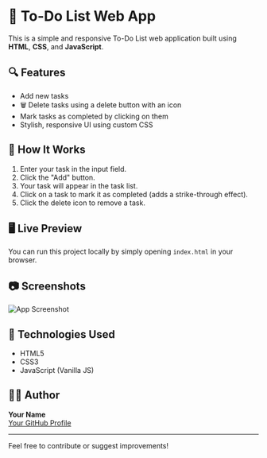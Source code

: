 # 📝 To-Do List Web App

This is a simple and responsive To-Do List web application built using **HTML**, **CSS**, and **JavaScript**.

## 🔍 Features

-  Add new tasks
- 🗑️ Delete tasks using a delete button with an icon
-  Mark tasks as completed by clicking on them
-  Stylish, responsive UI using custom CSS

## 🚀 How It Works

1. Enter your task in the input field.
2. Click the "Add" button.
3. Your task will appear in the task list.
4. Click on a task to mark it as completed (adds a strike-through effect).
5. Click the delete icon to remove a task.

## 🖥️ Live Preview

You can run this project locally by simply opening `index.html` in your browser.

## 📷 Screenshots


![App Screenshot](<img width="471" alt="output" src="https://github.com/user-attachments/assets/8231b2a1-4290-4ed4-b17d-854a2f76bbab" />
)

## 📌 Technologies Used

- HTML5
- CSS3
- JavaScript (Vanilla JS)

## 🧑‍💻 Author

**Your Name**  
[Your GitHub Profile](https://github.com/Prakash-123705)

---

Feel free to contribute or suggest improvements!
